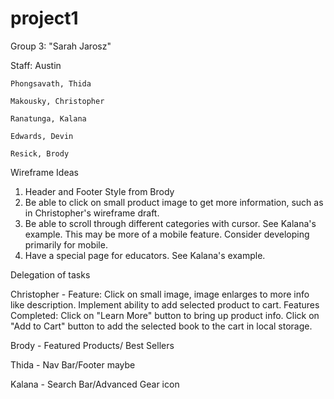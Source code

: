 # project1

Group 3: "Sarah Jarosz"

Staff: Austin

    Phongsavath, Thida

    Makousky, Christopher

    Ranatunga, Kalana

    Edwards, Devin

    Resick, Brody

Wireframe Ideas
1. Header and Footer Style from Brody
2. Be able to click on small product image to get more information, such as in Christopher's wireframe draft.
3. Be able to scroll through different categories with cursor. See Kalana's example. This may be more of a mobile feature. Consider developing primarily for mobile.
4. Have a special page for educators. See Kalana's example.

Delegation of tasks

Christopher - Feature: Click on small image, image enlarges to more info like description. Implement ability to add selected product to cart.
              Features Completed: Click on "Learn More" button to bring up product info.
                                  Click on "Add to Cart" button to add the selected book to the cart in local storage.

Brody - Featured Products/ Best Sellers

Thida - Nav Bar/Footer maybe

Kalana - Search Bar/Advanced Gear icon

